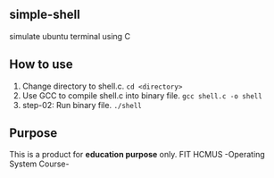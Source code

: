 ## simple-shell
simulate ubuntu terminal using C

## How to use
1. Change directory to shell.c. 
`cd <directory>`
2. Use GCC to compile shell.c into binary file. 
`gcc shell.c -o shell`
3. step-02: Run binary file. 
`./shell`

## Purpose
This is a product for **education purpose** only. 
FIT HCMUS -Operating System Course-